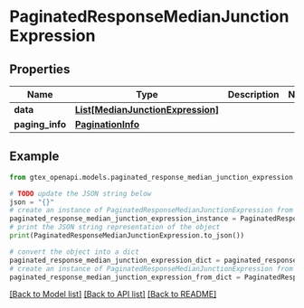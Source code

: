 # PaginatedResponseMedianJunctionExpression


## Properties

Name | Type | Description | Notes
------------ | ------------- | ------------- | -------------
**data** | [**List[MedianJunctionExpression]**](MedianJunctionExpression.md) |  | 
**paging_info** | [**PaginationInfo**](PaginationInfo.md) |  | 

## Example

```python
from gtex_openapi.models.paginated_response_median_junction_expression import PaginatedResponseMedianJunctionExpression

# TODO update the JSON string below
json = "{}"
# create an instance of PaginatedResponseMedianJunctionExpression from a JSON string
paginated_response_median_junction_expression_instance = PaginatedResponseMedianJunctionExpression.from_json(json)
# print the JSON string representation of the object
print(PaginatedResponseMedianJunctionExpression.to_json())

# convert the object into a dict
paginated_response_median_junction_expression_dict = paginated_response_median_junction_expression_instance.to_dict()
# create an instance of PaginatedResponseMedianJunctionExpression from a dict
paginated_response_median_junction_expression_from_dict = PaginatedResponseMedianJunctionExpression.from_dict(paginated_response_median_junction_expression_dict)
```
[[Back to Model list]](../README.md#documentation-for-models) [[Back to API list]](../README.md#documentation-for-api-endpoints) [[Back to README]](../README.md)


